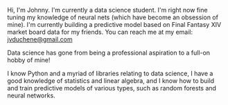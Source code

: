 Hi, I'm Johnny.
I'm currently a data science student.
I'm right now fine tuning my knowledge of neural nets (which have become an obsession of mine).
I'm currently building a predictive model based on Final Fantasy XIV market board data for my friends.
You can reach me at my email: jvduchene@gmail.com

Data science has gone from being a professional aspiration to a full-on hobby of mine!

I know Python and a myriad of libraries relating to data science, I have a good knowledge of statistics and linear algebra, and I know how to build and train predictive models of various types, such as random forests and neural networks.
